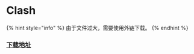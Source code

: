# Clash

{% hint style="info" %}
由于文件过大，需要使用外链下载。
{% endhint %}

### [下载地址](https://github.com/xcxnig/ssr-download/raw/master/Clash-Windows.7z)

